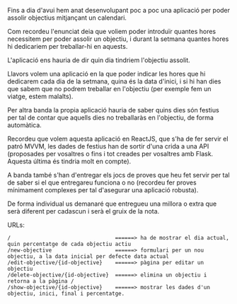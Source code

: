 Fins a dia d'avui hem anat desenvolupant poc a poc una aplicació per poder assolir objectius mitjançant un calendari.

Com recordeu l'enunciat deia que voliem poder introduïr quantes hores necessitem per poder assolir un objectiu, i durant la setmana quantes hores hi dedicariem per treballar-hi en aquests.

L'aplicació ens hauria de dir quin dia tindriem l'objectiu assolit.

Llavors volem una aplicació en la que poder indicar les hores que hi dedicarem cada dia de la setmana, quina és la data d'inici, i si hi han dies que sabem que no podrem treballar en l'objectiu (per exemple fem un viatge, estem malalts).

Per altra banda la propia aplicació hauria de saber quins dies són festius per tal de contar que aquells dies no treballaràs en l'objectiu, de forma automàtica.

Recordeu que volem aquesta aplicació en ReactJS, que s'ha de fer servir el patró MVVM, les dades de festius han de sortir d'una crida a una API (proposades per vosaltres o fins i tot creades per vosaltres amb Flask. Aquesta última és tindria molt en compte).

A banda també s'han d'entregar els jocs de proves que heu fet servir per tal de saber si el que entregareu funciona o no (recordeu fer proves mínimament complexes per tal d'asegurar una aplicació robusta).

De forma individual us demanaré que entregueu una millora o extra que serà diferent per cadascun i serà el gruix de la nota.

URLs:

    /                                 ======> ha de mostrar el dia actual, quin percentatge de cada objectiu actiu
    /new-objective                    ======> formulari per un nou objectiu, a la data inicial per defecte data actual
    /edit-objective/{id-objective}    ======> pàgina per editar un objectiu
    /delete-objective/{id-objective}  ======> elimina un objectiu i retorna a la pàgina /
    /show-objective/{id-objective}    ======> mostrar les dades d'un objectiu, inici, final i percentatge.